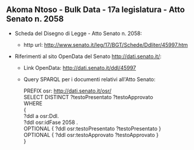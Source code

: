 ## Akoma Ntoso - Bulk Data - 17a legislatura - Atto Senato n. 2058 ##

* Scheda del Disegno di Legge - Atto Senato n. 2058:
	* http url: http://www.senato.it/leg/17/BGT/Schede/Ddliter/45997.htm

* Riferimenti al sito OpenData del Senato http://dati.senato.it/:
	* Link OpenData: http://dati.senato.it/ddl/45997
	* Query SPARQL per i documenti relativi all'Atto Senato:

        PREFIX osr: <http://dati.senato.it/osr/>  
		SELECT DISTINCT ?testoPresentato ?testoApprovato  
		WHERE  
		{  
		    ?ddl a osr:Ddl.  
		    ?ddl osr:idFase 2058 .  
		    OPTIONAL { ?ddl osr:testoPresentato ?testoPresentato }  
		    OPTIONAL { ?ddl osr:testoApprovato ?testoApprovato }  
		}
		